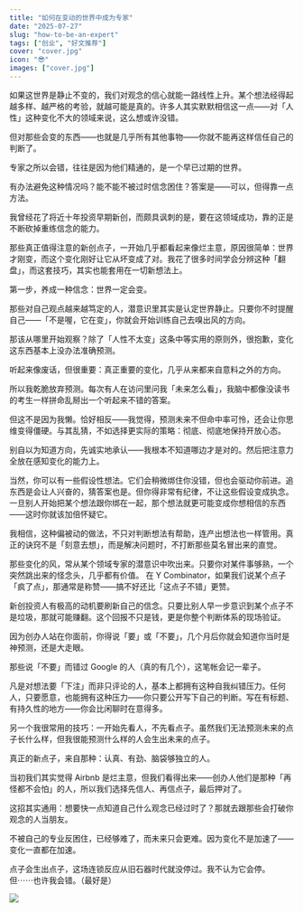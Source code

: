 ```yaml
---
title: "如何在变动的世界中成为专家"
date: "2025-07-27"
slug: "how-to-be-an-expert"
tags: ["创业", "好文推荐"]
cover: "cover.jpg"
icon: "😎"
images: ["cover.jpg"]
---
```

如果这世界是静止不变的，我们对观念的信心就能一路线性上升。某个想法经得起越多样、越严格的考验，就越可能是真的。许多人其实默默相信这一点——对「人性」这种变化不大的领域来说，这么想或许没错。



但对那些会变的东西——也就是几乎所有其他事物——你就不能再这样信任自己的判断了。



专家之所以会错，往往是因为他们精通的，是一个早已过期的世界。



有办法避免这种情况吗？能不能不被过时信念困住？答案是——可以，但得靠一点方法。



我曾经花了将近十年投资早期新创，而颇具讽刺的是，要在这领域成功，靠的正是不断砍掉重练信念的能力。



那些真正值得注意的新创点子，一开始几乎都看起来像烂主意，原因很简单：世界才刚变，而这个变化刚好让它从坏变成了对。我花了很多时间学会分辨这种「翻盘」，而这套技巧，其实也能套用在一切新想法上。



第一步，养成一种信念：世界一定会变。



那些对自己观点越来越笃定的人，潜意识里其实是认定世界静止。只要你不时提醒自己——「不是喔，它在变」，你就会开始训练自己去嗅出风的方向。



那该从哪里开始观察？除了「人性不太变」这条中等实用的原则外，很抱歉，变化这东西基本上没办法准确预测。



听起来像废话，但很重要：真正重要的变化，几乎从来都来自意料之外的方向。



所以我乾脆放弃预测。每次有人在访问里问我「未来怎么看」，我脑中都像没读书的考生一样拼命乱掰出一个听起来不错的答案。



但这不是因为我懒。恰好相反——我觉得，预测未来不但命中率可怜，还会让你思维变得僵硬。与其乱猜，不如选择更实际的策略：彻底、彻底地保持开放心态。



别自以为知道方向，先诚实地承认——我根本不知道哪边才是对的。然后把注意力全放在感知变化的能力上。



当然，你可以有一些假设性想法。它们会稍微绑住你没错，但也会驱动你前进。追东西是会让人兴奋的，猜答案也是。但你得非常有纪律，不让这些假设变成执念。
一旦别人开始把某个想法跟你绑在一起，那个想法就更可能变成你想相信的东西——这时你就该加倍怀疑它。



我相信，这种偏被动的做法，不只对判断想法有帮助，连产出想法也一样管用。真正的诀窍不是「刻意去想」，而是解决问题时，不打断那些莫名冒出来的直觉。



那些变化的风，常从某个领域专家的潜意识中吹出来。只要你对某件事够熟，一个突然跳出来的怪念头，几乎都有价值。
在 Y Combinator，如果我们说某个点子「疯了点」，那通常是称赞——搞不好还比「这点子不错」更赞。



新创投资人有极高的动机要刷新自己的信念。只要比别人早一步意识到某个点子不是垃圾，那就可能赚翻。这个回报不只是钱，更是你整个判断体系的现场验证。



因为创办人站在你面前，你得说「要」或「不要」，几个月后你就会知道你当时是神预测，还是大走眼。



那些说「不要」而错过 Google 的人（真的有几个），这笔帐会记一辈子。



凡是对想法要「下注」而非只评论的人，基本上都拥有这种自我纠错压力。任何人，只要愿意，也能拥有这种压力——你只要公开写下自己的判断。写在有标题、有持久性的地方——你会比闲聊时在意得多。



另一个我很常用的技巧：一开始先看人，不先看点子。虽然我们无法预测未来的点子长什么样，但我很能预测什么样的人会生出未来的点子。



真正的新点子，来自那种：认真、有劲、脑袋够独立的人。



当初我们其实觉得 Airbnb 是烂主意，但我们看得出来——创办人他们是那种「再怪都不会怕」的人，所以我们选择先信人、再信点子，最后押对了。



这招其实通用：想要快一点知道自己什么观念已经过时了？那就去跟那些会打破你观念的人当朋友。



不被自己的专业反困住，已经够难了，而未来只会更难。因为变化不是加速了——变化一直都在加速。



点子会生出点子，这场连锁反应从旧石器时代就没停过。我不认为它会停。
但⋯⋯也许我会错。（最好是）




![](https://prod-files-secure.s3.us-west-2.amazonaws.com/112d0858-5090-4d34-a606-b75eb8d65fd2/46476355-9cf3-4e99-9b7a-3531bc426380/1000202064.png?X-Amz-Algorithm=AWS4-HMAC-SHA256&X-Amz-Content-Sha256=UNSIGNED-PAYLOAD&X-Amz-Credential=ASIAZI2LB466SZEINZZM%2F20250727%2Fus-west-2%2Fs3%2Faws4_request&X-Amz-Date=20250727T213236Z&X-Amz-Expires=3600&X-Amz-Security-Token=IQoJb3JpZ2luX2VjEFYaCXVzLXdlc3QtMiJIMEYCIQCaNHNo4Z%2BeQ6RS3ghRhen9BXjnDz8pCg5G0hviKXQlZQIhAOZ2vomAQJSfuQJRAawmm%2BHhmKU87Cp0RVKoQV5l5shHKv8DCH4QABoMNjM3NDIzMTgzODA1IgzZe%2FDFHMYF7W4ayhsq3APYqReJzzCBJi0DK8A8ssRYXwvW7GqapdbESuIGDWPYyKUd9LkV4yuCqGF6PTQhxN6UTLlq1HiNERo17CdGmEf9d6DVhn%2FFELfhFDKHUY7N5vdN0mFQqiGWgkYG6N8veN8qg43r6jzBNluIgPKfVkQDVhztMEcC5En0s%2Fegeyt%2BI9hsonyZK6SOtLpAiEiZIcS62OqcFdqYrMUwkPmrXiuo90IdPu88OTVmL0rytzXpW8p1VQ7lJfH6iBqd4BId%2Fbcmj%2FRgE8siPz6wrEuNpsgi0CFfIfZzsCOEPNiW5husJDiT0pUO1%2ByIPhHjfCtNzvhzeAJC0pADJYY9rfjhKXqX%2BRGlCspOlpnn9lTyi4pEWZhQQyJrObAaMk4o5yR1wHxKdMcpHqTRH1YtiIlsujj92mkd1Jl%2F2Hfudw185Ft3DXFfSu%2F7ZBV5iXsuldinnxGmGksIDqGwAa3bwtm5SOoc43fc2ahUlBnO4hRT%2FmOD2G0daF1xXx21oV%2Fu0Sj%2BOJ%2BFPB%2FoImUqR2MbMhhqaTIpwYjhgsFpgC87SJZieTFELOv0R%2B9n7dcJmD%2FPjgIhr8gCMXNqccQD%2FWxUVSJ9do%2Fj53RYpTV9peLbrRCqPwjYaW4gID1o%2F8kqDBhkhDDrr5rEBjqkAT4HiXG0XLJuzSQUIfZpSZ0dulINVKbWxb4l3YP4X30nYTT4hGngMRE%2BbI%2ByE7E%2FSxoxrmgJty4OzKnvE4OWlmOK5f8rY7iQRrO5q6Eg340qTSOr%2BBUckMxHDk2S2V%2BkvYsOS1LkUG%2FCGVfTKJXMreqbxN4co4WxqWSRH18wKV0%2B8In4Pf40hnfFgIUC6u2pzhCMFkGx%2BY61C0QFppJiC%2BMN4nzr&X-Amz-Signature=e75dd23adfc7f76d08778615fed7bc9c3d671a8095cc00acb8f7d1011bef9801&X-Amz-SignedHeaders=host&x-amz-checksum-mode=ENABLED&x-id=GetObject)

